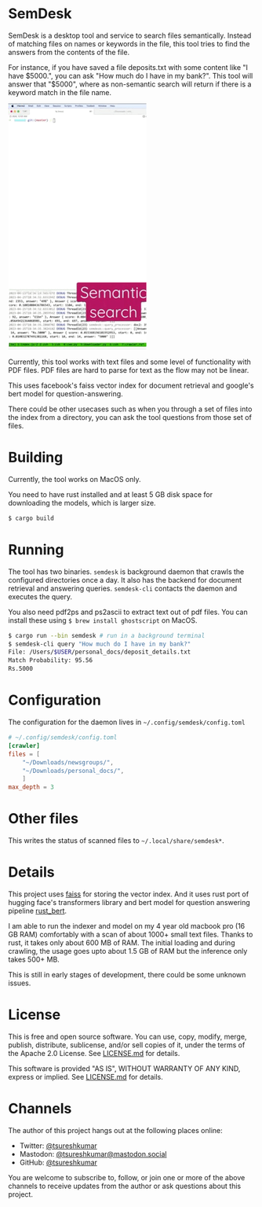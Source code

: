 # SemDesk

SemDesk is a desktop tool and service to search files semantically. Instead of
matching files on names or keywords in the file, this tool tries to find the
answers from the contents of the file.

For instance, if you have saved a file deposits.txt with some content like "I
have $5000.", you can ask "How much do I have in my bank?".  This tool will
answer that "$5000", where as non-semantic search will return if there is a
keyword match in the file name.

![](https://raw.githubusercontent.com/tsureshkumar/semdesk/gh-pages/doc-assets/images/demo1.gif)

Currently, this tool works with text files and some level of functionality with 
PDF files. PDF files are hard to parse for text as the flow may not be linear.

This uses facebook's faiss vector index for document retrieval and google's bert
model for question-answering.

There could be other usecases such as when you through a set of files into the
index from a directory, you can ask the tool questions from those set of files.

# Building

Currently, the tool works on MacOS only.

You need to have rust installed and at least 5 GB disk space for downloading the
models, which is larger size.

```zsh
$ cargo build
```

# Running

The tool has two binaries. `semdesk` is background daemon that crawls the
configured directories once a day. It also has the backend for document
retrieval and answering queries. `semdesk-cli` contacts the daemon and executes
the query.

You also need pdf2ps and ps2ascii to extract text out of pdf files. You can
install these using `$ brew install ghostscript` on MacOS.

```zsh
$ cargo run --bin semdesk # run in a background terminal
$ semdesk-cli query "How much do I have in my bank?"
File: /Users/$USER/personal_docs/deposit_details.txt
Match Probability: 95.56
Rs.5000
```

# Configuration
The configuration for the daemon lives in `~/.config/semdesk/config.toml`
```toml
# ~/.config/semdesk/config.toml
[crawler]
files = [
    "~/Downloads/newsgroups/",
    "~/Downloads/personal_docs/",
    ]
max_depth = 3
```

# Other files
This writes the status of scanned files to `~/.local/share/semdesk*`.

# Details

This project uses [faiss](https://github.com/facebookresearch/faiss) for storing
the vector index. And it uses rust port of hugging face's transformers library
and bert model for question answering pipeline
[rust_bert](https://docs.rs/rust-bert/latest/rust_bert/).

I am able to run the indexer and model on my 4 year old macbook pro (16 GB RAM)
comfortably with a scan of about 1000+ small text files. Thanks to rust, it
takes only about 600 MB of RAM. The initial loading and during crawling, the
usage goes upto about 1.5 GB of RAM but the inference only takes 500+ MB. 

This is still in early stages of development, there could be some unknown
issues.

# License

This is free and open source software. You can use, copy, modify,
merge, publish, distribute, sublicense, and/or sell copies of it,
under the terms of the Apache 2.0 License. See [LICENSE.md][L] for details.

This software is provided "AS IS", WITHOUT WARRANTY OF ANY KIND,
express or implied. See [LICENSE.md][L] for details.

[L]: LICENSE.md

# Channels

The author of this project hangs out at the following places online:

- Twitter: [@tsureshkumar](https://twitter.com/tsureshkumar)
- Mastodon:
  [@tsureshkumar@mastodon.social](https://mastodon.social/@tsureshkumar)
- GitHub: [@tsureshkumar](https://github.com/tsureshkumar)

You are welcome to subscribe to, follow, or join one or more of the
above channels to receive updates from the author or ask questions
about this project.



